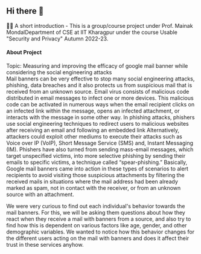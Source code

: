 ## Hi there 👋


🙋‍♀️ A short introduction - This is a group/course project under Prof. Mainak MondalDepartment of CSE at IIT Kharagpur under the course Usable "Security and Privacy" Autumn 2022-23.

#### About Project
Topic: Measuring and improving the efficacy of google mail banner while considering the social engineering attacks\
Mail banners can be very effective to stop many social engineering attacks, phishing, data breaches and it also protects us from suspicious mail that is received from an unknown source. Email virus consists of malicious code distributed in email messages to infect one or more devices. This malicious code can be activated in numerous ways when the email recipient clicks on an infected link within the message, opens an infected attachment, or interacts with the message in some other way. In phishing attacks, phishers use social engineering techniques to redirect users to malicious websites after receiving an email and following an embedded link Alternatively, attackers could exploit other mediums to execute their attacks such as Voice over IP (VoIP), Short Message Service (SMS) and, Instant Messaging (IM). Phishers have also turned from sending mass-email messages, which target unspecified victims, into more selective phishing by sending their emails to specific victims, a technique called “spear-phishing.” Basically, Google mail banners came into action in these types of scenarios to alert recipients to avoid visiting those suspicious attachments by filtering the received mails in situations where the mail address had been already marked as spam, not in contact with the receiver, or from an unknown source with an attachment.


We were very curious to find out each individual's behavior towards the mail banners. For this, we will be asking them questions about how they react when they receive a mail with banners from a source, and also try to find how this is dependent on various factors like age, gender, and other demographic variables. We wanted to notice how this behavior changes for the different users acting on the mail with banners and does it affect their trust in these services anyhow.


